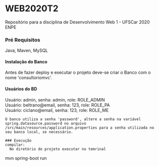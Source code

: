 # WEB2020T2
Repositório para a disciplina de Desenvolvimento Web 1 - UFSCar 2020 ENPE




### Pré Requisitos

Java, Maven, MySQL

#### Instalação do Banco
Antes de fazer deploy e executar o projeto deve-se criar o Banco com o nome 'consultoriomvc'.

#### Usuários do BD
Usuário: admin, senha: admin, role: ROLE_ADMIN   
Usuário: beltrano@email, senha: 123, role: ROLE_PA  
Usuário: ciclano@email, senha: 123, role: ROLE_ME            

```
O banco utiliza a senha 'password', altere a senha na variável spring.datasource.password no arquivo /src/main/resources/application.properties para a senha utilizada no seu banco local, se necessário.

### Execução
compilar:
  No diretório do projeto executar no temrinal
```
mvn spring-boot run
```


